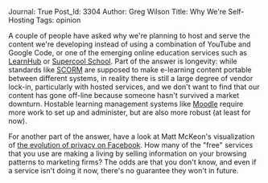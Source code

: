 Journal: True
Post_Id: 3304
Author: Greg Wilson
Title: Why We're Self-Hosting
Tags: opinion

<p>A couple of people have asked why we're planning to host and serve the content we're developing instead of using a combination of YouTube and Google Code, or one of the emerging online education services such as <a href="http://learnhub.com/">LearnHub</a> or <a href="http://supercoolschool.com/">Supercool School</a>. Part of the answer is longevity: while standards like <a href="http://en.wikipedia.org/wiki/Sharable_Content_Object_Reference_Model">SCORM</a> are supposed to make e-learning content portable between different systems, in reality there is still a large degree of vendor lock-in, particularly with hosted services, and we don't want to find that our content has gone off-line because someone hasn't survived a market downturn. Hostable learning management systems like <a href="http://moodle.org/">Moodle</a> require more work to set up and administer, but are also more robust (at least for now).</p>
<p>For another part of the answer, have a look at Matt McKeon's visualization of <a href="http://mattmckeon.com/facebook-privacy/">the evolution of privacy on Facebook</a>. How many of the "free" services that you use are making a living by selling information on your browsing patterns to marketing firms? The odds are that you don't know, and even if a service isn't doing it now, there's no guarantee they won't in future.</p>
